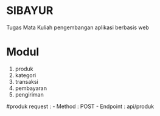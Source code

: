 # SIBAYUR
Tugas Mata Kuliah pengembangan aplikasi berbasis web
# Modul
1. produk
2. kategori
3. transaksi
4. pembayaran
5. pengiriman

#produk 
  request :
    - Method : POST
    - Endpoint : api/produk
